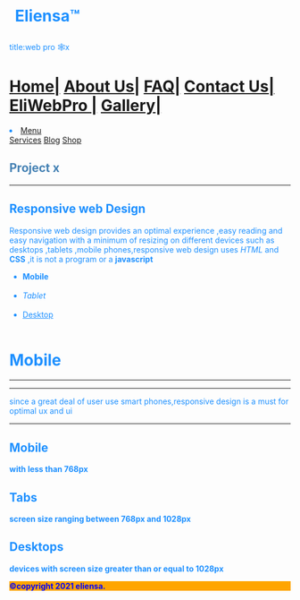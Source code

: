 <!DOCTYPE html>
<html lang="en">
<head>
<h1 style="position:fixed-top;padding:10px"> Eliensa™</h1>
title:web pro 🕸️x
<meta charset="utf-8">
<meta name ="viewport" content="width=device-width,initial-scale=1.0">

<!--<link rel="stylesheet" href="https://maxcdn.bootstrapcdn.com/bootstrap/3.4.1/css/bootstrap.min.css">
  <script src="https://ajax.googleapis.com/ajax/libs/jquery/3.5.1/jquery.min.js"></script>
  <script src="https://maxcdn.bootstrapcdn.com/bootstrap/3.4.1/js/bootstrap.min.js"></script>
<link rel="stylesheet" href="C:\Users\TOSHIBA\Desktop\Mywebsite\css\styles.css">
-->

<div class="header">
<h1>
 </ul>  <a href="eliwebpro5.html">Home|</a>
 <a href="eliwebpro2.html">About Us|</a>
 <a href="eliwebpro2.html">FAQ|</a>
 <a href="#.html">Contact Us|</a>
 <a href="#"> EliWebPro |</a>
 <a href="#">Gallery|</a>
</ul>

</h1>
<li class="dropdown">
<a href="#"class="dropbtn">Menu</a>
  
<div class="container"onclick="myFunction(this)"style="float:right;">
<div class="bar1"></div>
<div class="bar2"></div>
<div class="bar3"></div>

</div>

<div class="dropdown-content">
<a href="eliwebpro1.html">Services</a>
<a href="#">Blog</a>
<a href="#">Shop</a></li>

</div>
     
</ul>


<script>

function myFunction(x){x.classList.toggle("change");}

</script>

</h1>

</div>

<div style="color:steelblue;align:center">
<h2>Project x </h2></div> <hr>
<style>
body {font-type:sans-serif; 
      font-size:14px;
      color:dodgerblue;
      padding :4px; 
      margin:4px solid red;

}
header,ul 
      background-color:black;
      color:white;
      font-type:Verdana ; 
      font-size:18px;
      decoration:none;
      padding :4px solid red; 
      margin:4px solid red;
}

h1{
   background-color:orange;
   color:white;
   font-type:Verdana ; 
   font-size:18px;
   text-align :center; 
           
 }

</style>

</head>

<body>

<h2> Responsive web Design </h2>


<p>Responsive web design provides an optimal experience ,easy reading and easy navigation with a minimum of resizing on different devices
such as desktops ,tablets ,mobile phones,responsive web design uses <i>HTML</i> and <b>CSS</b> ,it is not a program or a <b>javascript</b>  </p>
<div class="col-3 col-m-3 menu">

<ul> 
<div id="nav">
<li><b>Mobile</b></li> <br>
<li><i>Tablet</i></li><br>
<li><u>Desktop</u></li><br>
</div>
</ul>
</div>
</div>

<div class="col-6 col-m-9">

<h1>Mobile</h1><hr>

 <hr>

<p> since a great deal of user use smart phones,responsive design is a must for optimal ux and ui </p> <b><hr><b>

</div>

<div class="col-3 col-m-12">
    <div class="aside">
       <h2>Mobile</h2>
           <p> with less than 768px</p>
       <h2>Tabs</h2
           <p> screen size ranging between 768px and 1028px </p>
       <h2>Desktops</h2>


 
  <p>devices with screen size greater than or equal to 1028px </p>

</div>

</body
<div>
<footer style="color:blue;background-color:orange">
 &#169;copyright 2021 eliensa.</footer>
</div>
</html>
